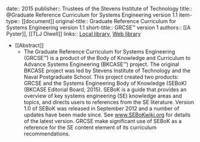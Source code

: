 date:: 2015
publisher:: Trustees of the Stevens Institute of Technology
title:: @Graduate Reference Curriculum for Systems Engineering version 1.1
item-type:: [[document]]
original-title:: Graduate Reference Curriculum for Systems Engineering version 1.1
short-title:: GRCSE™ version 1
authors:: [[A Pyster]], [[TLJ Olwell]]
links:: [Local library](zotero://select/library/items/2FY4IAQL), [Web library](https://www.zotero.org/users/6520516/items/2FY4IAQL)

- [[Abstract]]
	- The Graduate Reference Curriculum for Systems Engineering (GRCSE™) is a product of the Body of Knowledge and Curriculum to Advance Systems Engineering (BKCASE™) project. The original BKCASE project was led by Stevens Institute of Technology and the Naval Postgraduate School.
	  This project created two products: GRCSE and the Systems Engineering Body of Knowledge (SEBoK) (BKCASE Editorial Board, 2015). SEBoK is a guide that provides an overview of key systems engineering (SE) knowledge areas and topics, and directs users to references from the SE literature. Version 1.0 of SEBoK was released in September 2012 and a number of updates have been made since. See www.SEBoKwiki.org for details of the latest version. GRCSE make significant use of SEBoK as a reference for the SE content element of its curriculum recommendations.